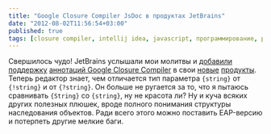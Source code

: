 ```yaml
---
title: "Google Closure Compiler JsDoc в продуктах JetBrains"
date: "2012-08-02T11:56:54+03:00"
published: true
tags: [closure compiler, intellij idea, javascript, программирование, работа]
---
```


Свершилось чудо! JetBrains услышали мои молитвы и
[добавили поддержку](http://blog.jetbrains.com/webide/2012/08/closure-syntax/)
[аннотаций Google Closure Compiler](https://developers.google.com/closure/compiler/docs/js-for-compiler) в свои
[новые](http://confluence.jetbrains.com/display/IDEADEV/IDEA+12+EAP)
[продукты](http://confluence.jetbrains.com/display/WI/Web+IDE+EAP). Теперь редактор знает, чем отличается тип параметра
`{string}` от `{!string}` и от `{?string}`. Он больше не ругается за то, что я пытаюсь сравнивать `{String}`
cо `{string}`, ну не красота ли? Ну и куча всяких других полезных плюшек, вроде полного понимания структуры наследования
объектов. Ради всего этого можно поставить EAP-версию и потерпеть другие мелкие баги.
